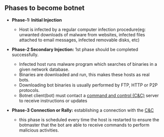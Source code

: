 ## Phases to become botnet
- **Phase-1: Initial Injection**
  - Host is infected by a regular computer infection procedure(eg: unwanted downloads of malware from websites, infected files attached to email messages, infected removable disks, etc)

- **Phase-2 Secondary Injection:** 1st phase should be completed successfully.
  - Infected host runs malware program which searches of binaries in a given network database.
  - Binaries are downloaded and run, this makes these hosts as real bots. 
  - Downloading bot binaries is usually performed by FTP, HTTP or P2P protocols.
  - Botnet client(bot) must contact a [command and control (C&C)](../Botnet_Architecture) server to receive instructions or updates

- **Phase-3 Connection or Rally:** establishing a connection with the [C&C](../Botnet_Architecture)
  - this phase is scheduled every time the host is restarted to ensure the botmaster that the bot are able to receive commands to perform malicious activities.
